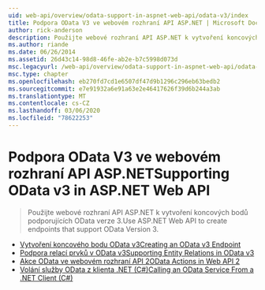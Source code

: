```yaml
---
uid: web-api/overview/odata-support-in-aspnet-web-api/odata-v3/index
title: Podpora OData V3 ve webovém rozhraní API ASP.NET | Microsoft Docs
author: rick-anderson
description: Použijte webové rozhraní API ASP.NET k vytvoření koncových bodů podporujících OData verze 3.
ms.author: riande
ms.date: 06/26/2014
ms.assetid: 26d43c14-98d8-46fe-ab2e-b7c5998d073d
msc.legacyurl: /web-api/overview/odata-support-in-aspnet-web-api/odata-v3
msc.type: chapter
ms.openlocfilehash: eb270fd7cd1e6507df47d9b1296c296eb63bedb2
ms.sourcegitcommit: e7e91932a6e91a63e2e46417626f39d6b244a3ab
ms.translationtype: MT
ms.contentlocale: cs-CZ
ms.lasthandoff: 03/06/2020
ms.locfileid: "78622253"
---
```

# <a name="supporting-odata-v3-in-aspnet-web-api"></a><span data-ttu-id="766a4-103">Podpora OData V3 ve webovém rozhraní API ASP.NET</span><span class="sxs-lookup"><span data-stu-id="766a4-103">Supporting OData v3 in ASP.NET Web API</span></span>

> <span data-ttu-id="766a4-104">Použijte webové rozhraní API ASP.NET k vytvoření koncových bodů podporujících OData verze 3.</span><span class="sxs-lookup"><span data-stu-id="766a4-104">Use ASP.NET Web API to create endpoints that support OData Version 3.</span></span>

- [<span data-ttu-id="766a4-105">Vytvoření koncového bodu OData v3</span><span class="sxs-lookup"><span data-stu-id="766a4-105">Creating an OData v3 Endpoint</span></span>](creating-an-odata-endpoint.md)
- [<span data-ttu-id="766a4-106">Podpora relací prvků v OData v3</span><span class="sxs-lookup"><span data-stu-id="766a4-106">Supporting Entity Relations in OData v3</span></span>](working-with-entity-relations.md)
- [<span data-ttu-id="766a4-107">Akce OData ve webovém rozhraní API 2</span><span class="sxs-lookup"><span data-stu-id="766a4-107">OData Actions in Web API 2</span></span>](odata-actions.md)
- [<span data-ttu-id="766a4-108">Volání služby OData z klienta .NET (C#)</span><span class="sxs-lookup"><span data-stu-id="766a4-108">Calling an OData Service From a .NET Client (C#)</span></span>](calling-an-odata-service-from-a-net-client.md)
